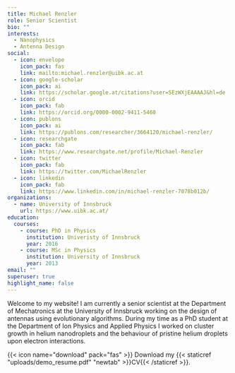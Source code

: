 ```yaml
---
title: Michael Renzler
role: Senior Scientist
bio: ""
interests:
  - Nanophysics
  - Antenna Design
social:
  - icon: envelope
    icon_pack: fas
    link: mailto:michael.renzler@uibk.ac.at
  - icon: google-scholar
    icon_pack: ai
    link: https://scholar.google.at/citations?user=SEzWXjEAAAAJ&hl=de
  - icon: orcid
    icon_pack: fab
    link: https://orcid.org/0000-0002-9411-5460
  - icon: publons
    icon_pack: ai
    link: https://publons.com/researcher/3664120/michael-renzler/
  - icon: researchgate
    icon_pack: fab
    link: https://www.researchgate.net/profile/Michael-Renzler
  - icon: twitter
    icon_pack: fab
    link: https://twitter.com/MichaelRenzler
  - icon: linkedin
    icon_pack: fab
    link: https://www.linkedin.com/in/michael-renzler-7078b012b/
organizations:
  - name: University of Innsbruck
    url: https://www.uibk.ac.at/
education:
  courses:
    - course: PhD in Physics
      institution: Univeristy of Innsbruck
      year: 2016
    - course: MSc in Physics
      institution: University of Innsbruck
      year: 2013
email: ""
superuser: true
highlight_name: false
---
```


Welcome to my website! I am currently a senior scientist at the Department of Mechatronics at the University of Innsbruck working on the design of antennas using evolutionary algorithms. During my time as a PhD student at the Department of Ion Physics and Applied Physics I worked on cluster growth in helium nanodroplets and the behaviour of pristine helium droplets upon electron interactions.


{{< icon name="download" pack="fas" >}} Download my {{< staticref "uploads/demo_resume.pdf" "newtab" >}}CV{{< /staticref >}}.
